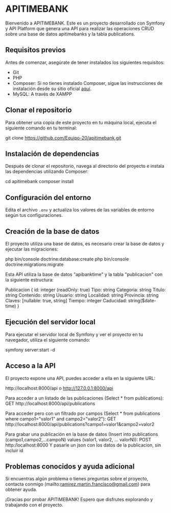 # APITIMEBANK

Bienvenido a APITIMEBANK. Este es un proyecto desarrollado con Symfony y API Platform que genera una API para realizar las operaciones CRUD
sobre una base de datos apitimebanks y la tabla publications.

## Requisitos previos

Antes de comenzar, asegúrate de tener instalados los siguientes requisitos:

- Git
- PHP 
- Composer: Si no tienes instalado Composer, sigue las instrucciones de instalación desde su sitio oficial [aquí](https://getcomposer.org/download/).
- MySQL: A través de XAMPP 

## Clonar el repositorio

Para obtener una copia de este proyecto en tu máquina local, ejecuta el siguiente comando en tu terminal:

git clone https://github.com/Equipo-20/apitimebank.git

## Instalación de dependencias

Después de clonar el repositorio, navega al directorio del proyecto e instala las dependencias utilizando Composer:

cd apitimebank
composer install

## Configuración del entorno

Edita el archivo `.env` y actualiza los valores de las variables de entorno según tus configuraciones.

## Creación de la base de datos

El proyecto utiliza una base de datos, es necesario crear la base de datos y ejecutar las migraciones:

php bin/console doctrine:database:create
php bin/console doctrine:migrations:migrate

Esta API utiliza la base de datos "apibanktime" y la tabla "publicacion" con la siguiente estructura:

Publicacion {
id: integer (readOnly: true)
Tipo: string
Categoria: string
Titulo: string
Contenido: string
Usuario: string
Localidad: string
Provincia: string
Claves: [nullable: true, string]
Tiempo: integer
Caducidad: string($date-time)
}

## Ejecución del servidor local

Para ejecutar el servidor local de Symfony y ver el proyecto en tu navegador, utiliza el siguiente comando:

symfony server:start -d

## Acceso a la API

El proyecto expone una API, puedes acceder a ella en la siguiente URL:

http://localhost:8000/api o http://127.0.0.1:8000/api

Para acceder a un listado de las publicaciones (Select * from publications): 
GET http://localhost:8000/api/publications

Para acceder pero con un filtrado por campos (Select * from publications where campo1="valor1" and campo2="valor2"):
GET http://localhost:8000/api/publications?campo1=valor1&campo2=valor2

Para grabar una publicación en la base de datos (Insert into publications (campo1,campo2,...campoN) values (valor1, valor2, ... valorN)):
POST http:/localhost:8000  Y pasarle un json con los datos de la publicacion, sin incluir id

## Problemas conocidos y ayuda adicional

Si encuentras algún problema o tienes preguntas sobre el proyecto, contacta conmigo (mailto:ramirez.martin.francisco@gmail.com) para obtener ayuda.

¡Gracias por probar APITIMEBANK! Espero que disfrutes explorando y trabajando con el proyecto.


